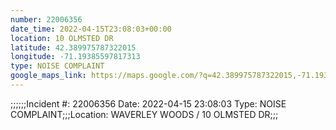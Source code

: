 ```yaml
---
number: 22006356
date_time: 2022-04-15T23:08:03+00:00
location: 10 OLMSTED DR
latitude: 42.389975787322015
longitude: -71.19385597817313
type: NOISE COMPLAINT
google_maps_link: https://maps.google.com/?q=42.389975787322015,-71.19385597817313
---
```


;;;;;;Incident #: 22006356  Date: 2022-04-15 23:08:03   Type: NOISE COMPLAINT;;;Location: WAVERLEY WOODS / 10 OLMSTED DR;;;
